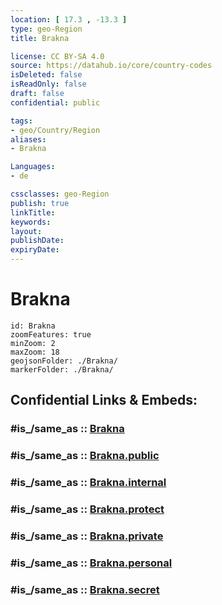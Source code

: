 ```yaml
---
location: [ 17.3 , -13.3 ] 
type: geo-Region
title: Brakna

license: CC BY-SA 4.0
source: https://datahub.io/core/country-codes
isDeleted: false
isReadOnly: false
draft: false
confidential: public

tags:
- geo/Country/Region
aliases:
- Brakna

Languages:
- de

cssclasses: geo-Region
publish: true
linkTitle: 
keywords: 
layout: 
publishDate: 
expiryDate: 
---
```


# Brakna

```leaflet
id: Brakna
zoomFeatures: true 
minZoom: 2 
maxZoom: 18
geojsonFolder: ./Brakna/
markerFolder: ./Brakna/
```


## Confidential Links & Embeds: 

### #is_/same_as :: [Brakna](/_Standards/Earth/Continent/Africa/Africa~West/Mauritania/Regions~Mauritania/Brakna.md) 

### #is_/same_as :: [Brakna.public](/_public/Earth/Continent/Africa/Africa~West/Mauritania/Regions~Mauritania/Brakna.public.md) 

### #is_/same_as :: [Brakna.internal](/_internal/Earth/Continent/Africa/Africa~West/Mauritania/Regions~Mauritania/Brakna.internal.md) 

### #is_/same_as :: [Brakna.protect](/_protect/Earth/Continent/Africa/Africa~West/Mauritania/Regions~Mauritania/Brakna.protect.md) 

### #is_/same_as :: [Brakna.private](/_private/Earth/Continent/Africa/Africa~West/Mauritania/Regions~Mauritania/Brakna.private.md) 

### #is_/same_as :: [Brakna.personal](/_personal/Earth/Continent/Africa/Africa~West/Mauritania/Regions~Mauritania/Brakna.personal.md) 

### #is_/same_as :: [Brakna.secret](/_secret/Earth/Continent/Africa/Africa~West/Mauritania/Regions~Mauritania/Brakna.secret.md)

